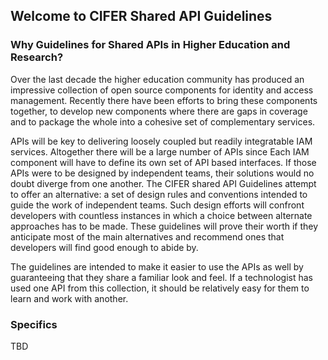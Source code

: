 ## Welcome to CIFER Shared API Guidelines

### Why Guidelines for Shared APIs in Higher Education and Research?

Over the last decade the higher education community has produced an impressive collection of open source components for identity and access management. Recently there have been efforts to bring these components together, to develop new components where there are gaps in coverage and to package the whole into a cohesive set of complementary services.

APIs will be key to delivering loosely coupled but readily integratable IAM services. Altogether there will be a large number of APIs since Each IAM component will have to define its own set of API based interfaces. If those APIs were to be designed by independent teams, their solutions would no doubt diverge from one another. The CIFER shared API Guidelines attempt to offer an alternative: a set of design rules and conventions intended to guide the work of independent teams. Such design efforts will confront developers with countless instances in which a choice between alternate approaches has to be made. These guidelines will prove their worth if they anticipate most of the main alternatives and recommend ones that developers will find good enough to abide by.

The guidelines are intended to make it easier to use the APIs as well by guaranteeing that they share a familiar look and feel. If a technologist has used one API from this collection, it should be relatively easy for them to learn and work with another.

### Specifics

TBD